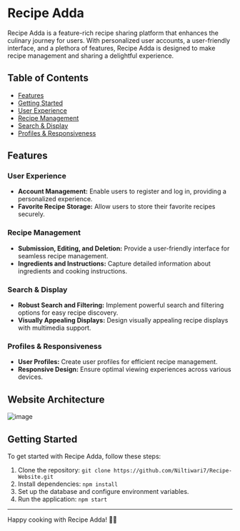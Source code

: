 # Recipe Adda

Recipe Adda is a feature-rich recipe sharing platform that enhances the culinary journey for users. With personalized user accounts, a user-friendly interface, and a plethora of features, Recipe Adda is designed to make recipe management and sharing a delightful experience.


## Table of Contents

- [Features](#features)
- [Getting Started](#getting-started)
- [User Experience](#user-experience)
- [Recipe Management](#recipe-management)
- [Search & Display](#search--display)
- [Profiles & Responsiveness](#profiles--responsiveness)



## Features

### User Experience

- **Account Management:** Enable users to register and log in, providing a personalized experience.
- **Favorite Recipe Storage:** Allow users to store their favorite recipes securely.

### Recipe Management

- **Submission, Editing, and Deletion:** Provide a user-friendly interface for seamless recipe management.
- **Ingredients and Instructions:** Capture detailed information about ingredients and cooking instructions.

### Search & Display

- **Robust Search and Filtering:** Implement powerful search and filtering options for easy recipe discovery.
- **Visually Appealing Displays:** Design visually appealing recipe displays with multimedia support.

### Profiles & Responsiveness

- **User Profiles:** Create user profiles for efficient recipe management.
- **Responsive Design:** Ensure optimal viewing experiences across various devices.





## Website Architecture
![image](https://github.com/user-attachments/assets/416cded6-db45-4846-b1a8-d9d00f4b9d61)

## Getting Started

To get started with Recipe Adda, follow these steps:

1. Clone the repository: `git clone https://github.com/Niltiwari7/Recipe-Website.git`
2. Install dependencies: `npm install`
3. Set up the database and configure environment variables.
4. Run the application: `npm start`

---

Happy cooking with Recipe Adda! 🍳🍰

